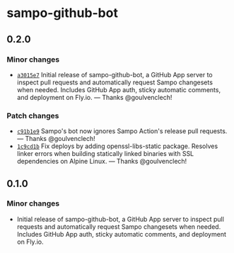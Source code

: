 # sampo-github-bot

## 0.2.0

### Minor changes

- [`a3015e7`](https://github.com/bruits/sampo/commit/a3015e7c06ac24394f018b8ec2aed4e971ae7f4b) Initial release of sampo-github-bot, a GitHub App server to inspect pull requests and automatically request Sampo changesets when needed. Includes GitHub App auth, sticky automatic comments, and deployment on Fly.io. — Thanks @goulvenclech!

### Patch changes

- [`c91b1e9`](https://github.com/bruits/sampo/commit/c91b1e9b494476a806108a3f7878b511ace9995c) Sampo's bot now ignores Sampo Action's release pull requests. — Thanks @goulvenclech!
- [`1c9cd1b`](https://github.com/bruits/sampo/commit/1c9cd1bccd779b377517012f25479d0b0885a66b) Fix deploys by adding openssl-libs-static package. Resolves linker errors when building statically linked binaries with SSL dependencies on Alpine Linux. — Thanks @goulvenclech!


## 0.1.0

### Minor changes

- Initial release of sampo-github-bot, a GitHub App server to inspect pull requests and automatically request Sampo changesets when needed. Includes GitHub App auth, sticky automatic comments, and deployment on Fly.io.

